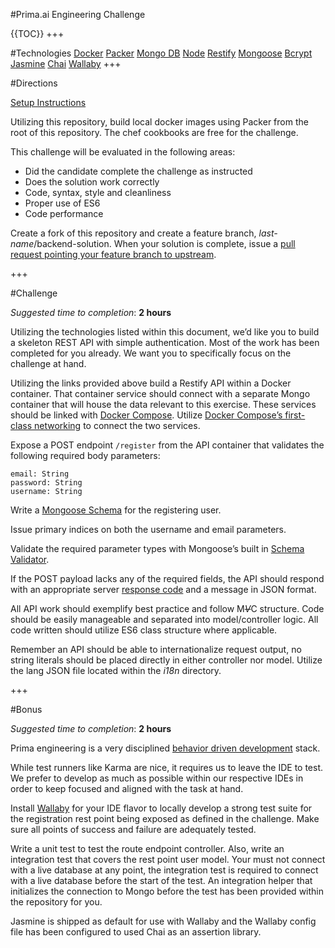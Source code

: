 #Prima.ai Engineering Challenge

{{TOC}}
+++

#Technologies
[Docker](https://docs.docker.com/)
[Packer](https://www.packer.io/)
[Mongo DB](https://hub.docker.com/_/mongo/)
[Node](https://hub.docker.com/_/node/)
[Restify](http://restify.com/)
[Mongoose](http://mongoosejs.com/)
[Bcrypt](https://github.com/ncb000gt/node.bcrypt.js)
[Jasmine](http://jasmine.github.io/2.0/introduction.html)
[Chai](http://chaijs.com/)
[Wallaby](https://wallabyjs.com/)
+++

#Directions

[Setup Instructions](https://github.com/prima-ai/challenges/blob/master/SETUP.md)

Utilizing this repository, build local docker images using Packer from the root of this repository. The chef cookbooks are free for the challenge.

This challenge will be evaluated in the following areas:

- Did the candidate complete the challenge as instructed
- Does the solution work correctly
- Code, syntax, style and cleanliness
- Proper use of ES6
- Code performance

Create a fork of this repository and create a feature branch, *last-name*/backend-solution. When your solution is complete, issue a [pull request pointing your feature branch to upstream](https://help.github.com/articles/merging-a-pull-request/).

+++

#Challenge

*Suggested time to completion*: **2 hours**

Utilizing the technologies listed within this document, we’d like you to build a skeleton REST API with simple authentication. Most of the work has been completed for you already. We want you to specifically focus on the challenge at hand.

Utilizing the links provided above build a Restify API within a Docker container. That container service should connect with a separate Mongo container that will house the data relevant to this exercise. These services should be linked with [Docker Compose](https://docs.docker.com/compose/compose-file/). Utilize [Docker Compose’s first-class networking](https://docs.docker.com/compose/networking/) to connect the two services.

Expose a POST endpoint `/register` from the API container that validates the following required body parameters:

```
email: String
password: String
username: String
```

Write a [Mongoose Schema](http://mongoosejs.com/docs/api.html#schema-js) for the registering user.

Issue primary indices on both the username and email parameters.

Validate the required parameter types with Mongoose’s built in [Schema Validator](http://mongoosejs.com/docs/api.html#schematype_SchemaType-required).

If the POST payload lacks any of the required fields, the API should respond with an appropriate server [response code](http://www.restapitutorial.com/httpstatuscodes.html) and a message in JSON format.

All API work should exemplify best practice and follow M~~*V*~~C structure. Code should be easily manageable and separated into model/controller logic. All code written should utilize ES6 class structure where applicable.

Remember an API should be able to internationalize request output, no string literals should be placed directly in either controller nor model. Utilize the lang JSON file located within the *i18n* directory.

+++

#Bonus

*Suggested time to completion*: **2 hours**

Prima engineering is a very disciplined [behavior driven development](https://en.wikipedia.org/wiki/Behavior-driven_development) stack.

While test runners like Karma are nice, it requires us to leave the IDE to test. We prefer to develop as much as possible within our respective IDEs in order to keep focused and aligned with the task at hand.

Install [Wallaby](https://wallabyjs.com/) for your IDE flavor to locally develop a strong test suite for the registration rest point being exposed as defined in the challenge. Make sure all points of success and failure are adequately tested.

Write a unit test to test the route endpoint controller. Also, write an integration test that covers the rest point user model. Your must not connect with a live database at any point, the integration test is required to connect with a live database before the start of the test. An integration helper that initializes the connection to Mongo before the test has been provided within the repository for you.

Jasmine is shipped as default for use with Wallaby and the Wallaby config file has been configured to used Chai as an assertion library.
	
